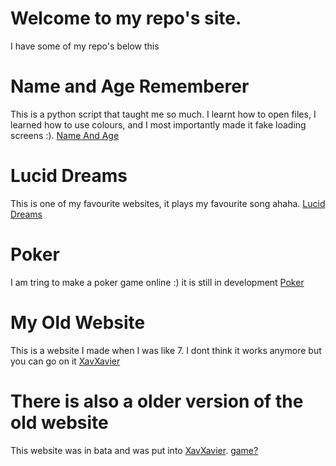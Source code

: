 # Welcome to my repo's site.

I have some of my repo's below this

# Name and Age Rememberer

This is a python script that taught me so much. I learnt how to open files, I learned how to use colours, and I most importantly made it fake loading screens :). [Name And Age](https://github.com/xavierbrasher/nameAndAgeRemember)

# Lucid Dreams

This is one of my favourite websites, it plays my favourite song ahaha.
[Lucid Dreams](https://xavierbrasher.github.io/LucidDreams/index)

# Poker

I am tring to make a poker game online :) it is still in development
[Poker](https://xavierbrasher.github.io/poker/)

# My Old Website

This is a website I made when I was like 7. I dont think it works anymore but you can go on it
[XavXavier](http://xavierbrasher.github.io/old-Site/game/index)

# There is also a older version of the old website

This website was in bata and was put into [XavXavier](http://xavierbrasher.github.io/old-Site/game/index). [game?](https://xavierbrasher.github.io/game/game)
